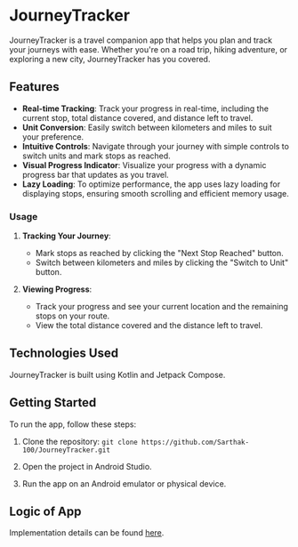 # JourneyTracker

JourneyTracker is a travel companion app that helps you plan and track your journeys with ease. Whether you're on a road trip, hiking adventure, or exploring a new city, JourneyTracker has you covered.

## Features

- **Real-time Tracking**: Track your progress in real-time, including the current stop, total distance covered, and distance left to travel.
- **Unit Conversion**: Easily switch between kilometers and miles to suit your preference.
- **Intuitive Controls**: Navigate through your journey with simple controls to switch units and mark stops as reached.
- **Visual Progress Indicator**: Visualize your progress with a dynamic progress bar that updates as you travel.
- **Lazy Loading**: To optimize performance, the app uses lazy loading for displaying stops, ensuring smooth scrolling and efficient memory usage.

### Usage

1. **Tracking Your Journey**:
   - Mark stops as reached by clicking the "Next Stop Reached" button.
   - Switch between kilometers and miles by clicking the "Switch to Unit" button.

2. **Viewing Progress**:
   - Track your progress and see your current location and the remaining stops on your route.
   - View the total distance covered and the distance left to travel.

## Technologies Used

JourneyTracker is built using Kotlin and Jetpack Compose.

## Getting Started

To run the app, follow these steps:

1. Clone the repository: `git clone https://github.com/Sarthak-100/JourneyTracker.git`

2. Open the project in Android Studio.
3. Run the app on an Android emulator or physical device.

## Logic of App

Implementation details can be found [here](https://github.com/Sarthak-100/JourneyTracker/blob/master/App%20Implementation%20Description.txt).

